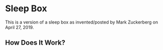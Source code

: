# Sleep Box #

This is a version of a sleep box as invented/posted by Mark Zuckerberg on April 27, 2019. 

## How Does It Work? ##

